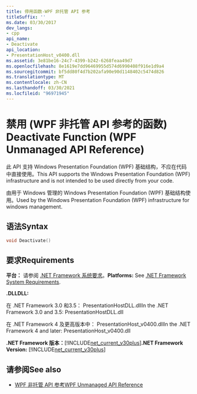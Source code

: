 ```yaml
---
title: 停用函数-WPF 非托管 API 参考
titleSuffix: ''
ms.date: 03/30/2017
dev_langs:
- cpp
api_name:
- Deactivate
api_location:
- PresentationHost_v0400.dll
ms.assetid: 3e81be16-24c7-4399-b242-6268feaa49d7
ms.openlocfilehash: 8e1619e7dd96469955d574d6990408f916e1d9a4
ms.sourcegitcommit: bf5dd80f4d7b202afa90e90d1148402c5474d826
ms.translationtype: MT
ms.contentlocale: zh-CN
ms.lasthandoff: 03/30/2021
ms.locfileid: "96971945"
---
```

# <a name="deactivate-function-wpf-unmanaged-api-reference"></a><span data-ttu-id="94a11-102">禁用 (WPF 非托管 API 参考的函数) </span><span class="sxs-lookup"><span data-stu-id="94a11-102">Deactivate Function (WPF Unmanaged API Reference)</span></span>
<span data-ttu-id="94a11-103">此 API 支持 Windows Presentation Foundation (WPF) 基础结构，不应在代码中直接使用。</span><span class="sxs-lookup"><span data-stu-id="94a11-103">This API supports the Windows Presentation Foundation (WPF) infrastructure and is not intended to be used directly from your code.</span></span>  
  
 <span data-ttu-id="94a11-104">由用于 Windows 管理的 Windows Presentation Foundation (WPF) 基础结构使用。</span><span class="sxs-lookup"><span data-stu-id="94a11-104">Used by the Windows Presentation Foundation (WPF) infrastructure for windows management.</span></span>  
  
## <a name="syntax"></a><span data-ttu-id="94a11-105">语法</span><span class="sxs-lookup"><span data-stu-id="94a11-105">Syntax</span></span>  
  
```cpp  
void Deactivate()  
```  
  
## <a name="requirements"></a><span data-ttu-id="94a11-106">要求</span><span class="sxs-lookup"><span data-stu-id="94a11-106">Requirements</span></span>  
 <span data-ttu-id="94a11-107">**平台：** 请参阅 [.NET Framework 系统要求](/dotnet/framework/get-started/system-requirements)。</span><span class="sxs-lookup"><span data-stu-id="94a11-107">**Platforms:** See [.NET Framework System Requirements](/dotnet/framework/get-started/system-requirements).</span></span>  
  
 <span data-ttu-id="94a11-108">**.DLL**</span><span class="sxs-lookup"><span data-stu-id="94a11-108">**DLL:**</span></span>  
  
 <span data-ttu-id="94a11-109">在 .NET Framework 3.0 和3.5： PresentationHostDLL.dll</span><span class="sxs-lookup"><span data-stu-id="94a11-109">In the .NET Framework 3.0 and 3.5: PresentationHostDLL.dll</span></span>  
  
 <span data-ttu-id="94a11-110">在 .NET Framework 4 及更高版本中： PresentationHost_v0400.dll</span><span class="sxs-lookup"><span data-stu-id="94a11-110">In the .NET Framework 4 and later: PresentationHost_v0400.dll</span></span>  
  
 <span data-ttu-id="94a11-111">**.NET Framework 版本：**[!INCLUDE[net_current_v30plus](../../../includes/net-current-v30plus-md.md)]</span><span class="sxs-lookup"><span data-stu-id="94a11-111">**.NET Framework Version:** [!INCLUDE[net_current_v30plus](../../../includes/net-current-v30plus-md.md)]</span></span>  
  
## <a name="see-also"></a><span data-ttu-id="94a11-112">请参阅</span><span class="sxs-lookup"><span data-stu-id="94a11-112">See also</span></span>

- [<span data-ttu-id="94a11-113">WPF 非托管 API 参考</span><span class="sxs-lookup"><span data-stu-id="94a11-113">WPF Unmanaged API Reference</span></span>](wpf-unmanaged-api-reference.md)
